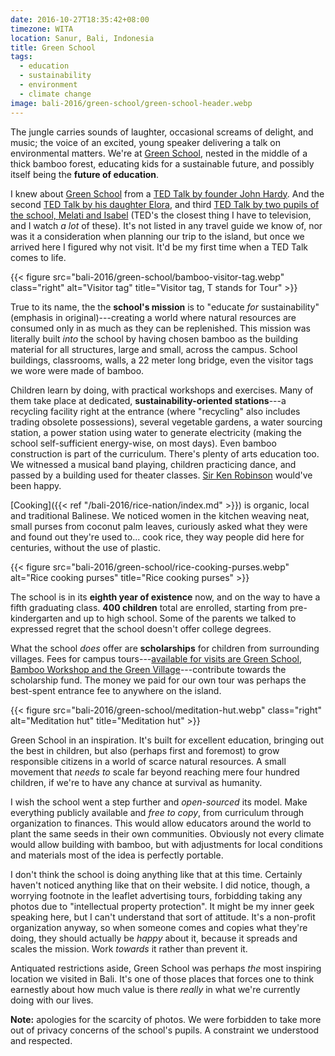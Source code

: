```yaml
---
date: 2016-10-27T18:35:42+08:00
timezone: WITA
location: Sanur, Bali, Indonesia
title: Green School
tags:
  - education
  - sustainability
  - environment
  - climate change
image: bali-2016/green-school/green-school-header.webp
---
```


The jungle carries sounds of laughter, occasional screams of delight, and music; the voice of an excited, young speaker delivering a talk on environmental matters. We're at [Green School](https://www.greenschool.org), nested in the middle of a thick bamboo forest, educating kids for a sustainable future, and possibly itself being the __future of education__.

<!--more-->

I knew about [Green School](https://www.greenschool.org) from a [TED Talk by founder John Hardy](https://www.ted.com/talks/john_hardy_my_green_school_dream). And the second [TED Talk by his daughter Elora](https://www.ted.com/talks/elora_hardy_magical_houses_made_of_bamboo), and third [TED Talk by two pupils of the school, Melati and Isabel](https://www.ted.com/talks/melati_and_isabel_wijsen_our_campaign_to_ban_plastic_bags_in_bali) (TED's the closest thing I have to television, and I watch _a lot_ of these). It's not listed in any travel guide we know of, nor was it a consideration when planning our trip to the island, but once we arrived here I figured why not visit. It'd be my first time when a TED Talk comes to life.

{{< figure src="bali-2016/green-school/bamboo-visitor-tag.webp" class="right" alt="Visitor tag" title="Visitor tag, T stands for Tour" >}}

True to its name, the the __school's mission__ is to "educate _for_ sustainability" (emphasis in original)---creating a world where natural resources are consumed only in as much as they can be replenished. This mission was literally built _into_ the school by having chosen bamboo as the building material for all structures, large and small, across the campus. School buildings, classrooms, walls, a 22 meter long bridge, even the visitor tags we wore were made of bamboo.

Children learn by doing, with practical workshops and exercises. Many of them take place at dedicated, __sustainability-oriented stations__---a recycling facility right at the entrance (where "recycling" also includes trading obsolete possessions), several vegetable gardens, a water sourcing station, a power station using water to generate electricity (making the school self-sufficient energy-wise, on most days). Even bamboo construction is part of the curriculum. There's plenty of arts education too. We witnessed a musical band playing, children practicing dance, and passed by a building used for theater classes. [Sir Ken Robinson](https://www.ted.com/talks/ken_robinson_says_schools_kill_creativity) would've been happy.

[Cooking]({{< ref "/bali-2016/rice-nation/index.md" >}}) is organic, local and traditional Balinese. We noticed women in the kitchen weaving neat, small purses from coconut palm leaves, curiously asked what they were and found out they're used to... cook rice, they way people did here for centuries, without the use of plastic.

{{< figure src="bali-2016/green-school/rice-cooking-purses.webp" alt="Rice cooking purses" title="Rice cooking purses" >}}

The school is in its __eighth year of existence__ now, and on the way to have a fifth graduating class. __400 children__ total are enrolled, starting from pre-kindergarten and up to high school. Some of the parents we talked to expressed regret that the school doesn't offer college degrees.

What the school _does_ offer are __scholarships__ for children from surrounding villages. Fees for campus tours---[available for visits are Green School, Bamboo Workshop and the Green Village](http://greenvillagebali.com/visit/)---contribute towards the scholarship fund. The money we paid for our own tour was perhaps the best-spent entrance fee to anywhere on the island.

{{< figure src="bali-2016/green-school/meditation-hut.webp" class="right" alt="Meditation hut" title="Meditation hut" >}}

Green School in an inspiration. It's built for excellent education, bringing out the best in children, but also (perhaps first and foremost) to grow responsible citizens in a world of scarce natural resources. A small movement that _needs to_ scale far beyond reaching mere four hundred children, if we're to have any chance at survival as humanity.

I wish the school went a step further and _open-sourced_ its model. Make everything publicly available and _free to copy_, from curriculum through organization to finances. This would allow educators around the world to plant the same seeds in their own communities. Obviously not every climate would allow building with bamboo, but with adjustments for local conditions and materials most of the idea is perfectly portable.

I don't think the school is doing anything like that at this time. Certainly haven't noticed anything like that on their website. I did notice, though, a worrying footnote in the leaflet advertising tours, forbidding taking any photos due to "intellectual property protection". It might be my inner geek speaking here, but I can't understand that sort of attitude. It's a non-profit organization anyway, so when someone comes and copies what they're doing, they should actually be _happy_ about it, because it spreads and scales the mission. Work _towards_ it rather than prevent it.

Antiquated restrictions aside, Green School was perhaps _the_ most inspiring location we visited in Bali. It's one of those places that forces one to think earnestly about how much value is there _really_ in what we're currently doing with our lives.

__Note:__ apologies for the scarcity of photos. We were forbidden to take more out of privacy concerns of the school's pupils. A constraint we understood and respected.
